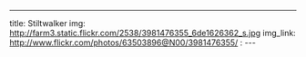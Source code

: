 ---
title: Stiltwalker 
img: http://farm3.static.flickr.com/2538/3981476355_6de1626362_s.jpg 
img_link: http://www.flickr.com/photos/63503896@N00/3981476355/ 
: --- 
